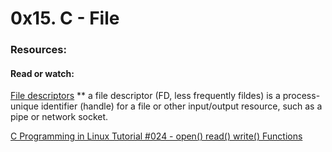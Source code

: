 # 0x15. C - File
### Resources:
#### Read or watch:

[File descriptors](https://en.wikipedia.org/wiki/File_descriptor)
**  a file descriptor (FD, less frequently fildes) is a process-unique identifier (handle) for a file or other 
input/output resource, such as a pipe or network socket.


[C Programming in Linux Tutorial #024 - open() read() write() Functions](https://www.youtube.com/watch?v=dP3N8g7h8gY)

